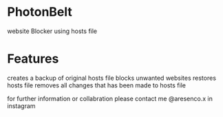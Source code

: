 # PhotonBelt
website Blocker using hosts file

# Features
creates a backup of original hosts file
blocks unwanted websites
restores hosts file
removes all changes that has been made to hosts file

for further information or collabration please contact me @aresenco.x in instagram 
